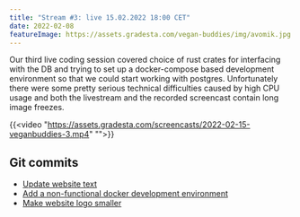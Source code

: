 ```yaml
---
title: "Stream #3: live 15.02.2022 18:00 CET"
date: 2022-02-08
featureImage: https://assets.gradesta.com/vegan-buddies/img/avomik.jpg
---
```


Our third live coding session covered choice of rust crates for interfacing with the DB and trying to set up a docker-compose based development environment so that we could start working with postgres. Unfortunately there were some pretty serious technical difficulties caused by high CPU usage and both the livestream and the recorded screencast contain long image freezes.

{{<video "https://assets.gradesta.com/screencasts/2022-02-15-veganbuddies-3.mp4" "">}}

Git commits
-------------

 - [Update website text](https://github.com/vegan-buddies/vegan-buddies/commit/1f7089e63faaa110aaf84a6a3272a5c4e5d454e0)
 - [Add a non-functional docker development environment](https://github.com/vegan-buddies/vegan-buddies/commit/ab4a32f40bcdb7475607d67268e6fc9e175934a1)
 - [Make website logo smaller](https://github.com/vegan-buddies/vegan-buddies/commit/22c274665fc95d14900ae7be7ef57aa934e36ed6)
